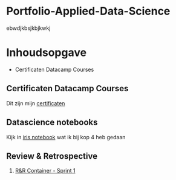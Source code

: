 # Portfolio-Applied-Data-Science
ebwdjkbsjkbjkwkj

# Inhoudsopgave
- Certificaten Datacamp Courses



## Certificaten Datacamp Courses
Dit zijn mijn [certificaten](https://github.com/akram090/Portfolio-Applied-Data-Science/tree/main/Certficaten)




## Datascience notebooks 
Kijk in [iris notebook](https://github.com/akram090/Portfolio-Applied-Data-Science/blob/main/Datascience%20notebooks/iris-classification-random-forest-Akram.ipynb) wat ik bij kop 4 heb gedaan



## Review & Retrospective
1. [R&R Container - Sprint 1](https://github.com/akram090/Portfolio-Applied-Data-Science/blob/main/Review%20%26%20Retrospectives/R%26R%20Sprint%201.md)
